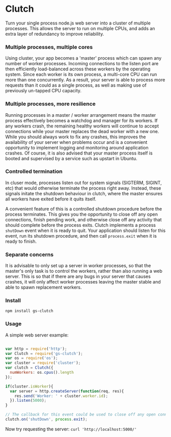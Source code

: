Clutch
===

Turn your single process node.js web server into a cluster of multiple processes. This allows the server to run on multiple CPUs, and adds an extra layer of redundancy to improve reliability.

### Multiple processes, multiple cores

Using cluster, your app becomes a 'master' process which can spawn any number of worker processes. Incoming connections to the listen port are then efficiently load-balanced across these workers by the operating system. Since each worker is its own process, a multi-core CPU can run more than one concurrently. As a result, your server is able to process more requests than it could as a single process, as well as making use of previously un-tapped CPU capacity.

### Multiple processes, more resilience

Running processes in a master / worker arrangement means the master process effectively becomes a watchdog and manager for its workers. If any workers crash, the remaining healthy workers will continue to accept connections while your master replaces the dead worker with a new one. While you should always work to fix any crashes, this improves the availability of your server when problems occur and is a convenient opportunity to implement logging and monitoring around application crashes. Of course, it is also advised that your master process itself is booted and supervised by a service such as upstart in Ubuntu.

### Controlled termination

In cluser mode, processes listen out for system signals (SIGTERM, SIGINT, etc) that would otherwise terminate the process right away. Instead, these signals initate the shutdown behaviour in clutch, where the master ensures all workers have exited before it quits itself.

A convenient feature of this is a controlled shutdown procedure before the process terminates. This gives you the opportunity to close off any open connections, finish pending work, and otherwise close off any activity that should complete before the process exits. Clutch implements a process `shutDown` event when it is ready to quit. Your application should listen for this event, run its shutdown procedure, and then call `process.exit` when it is ready to finish.

### Separate concerns

It is advisable to only set up a server in worker processes, so that the master's only task is to control the workers, rather than also running a web server. This is so that if there are any bugs in your server that causes crashes, it will only affect worker processes leaving the master stable and able to spawn replacement workers.

### Install

`npm install gs-clutch`

### Usage

A simple web server example:

```javascript

var http = require('http');
var Clutch = require('gs-clutch');
var os = require('os');
var cluster = require('cluster');
var clutch = Clutch({
  numWorkers: os.cpus().length
});

if(cluster.isWorker){
  var server = http.createServer(function(req, res){
    res.send('Worker: ' + cluster.worker.id);
  }).listen(5000);
}

// The callback for this event could be used to close off any open connections, resources, etc. before you program terminates
clutch.on('shutDown', process.exit);

```

Now try requesting the server: `curl 'http://localhost:5000/'`

